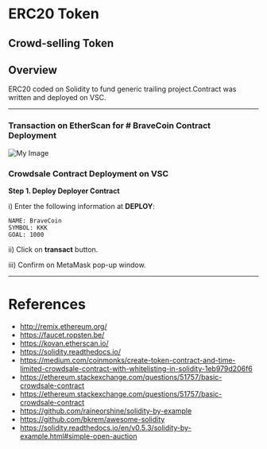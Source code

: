 # ERC20 Token
## Crowd-selling Token 

## **Overview**
ERC20 coded on Solidity to fund generic trailing project.Contract was written and deployed on VSC. 

---
### **Transaction on EtherScan for # BraveCoin Contract Deployment**
![My Image](../image/contract_deployed_verif.png)
### **Crowdsale Contract Deployment on VSC**

**Step 1. Deploy  Deployer Contract**

i) Enter the following information at **DEPLOY**:
```
NAME: BraveCoin
SYMBOL: KKK
GOAL: 1000
```
ii) Click on **transact** button. 


iii) Confirm on MetaMask pop-up window.

---

# References
* http://remix.ethereum.org/
* https://faucet.ropsten.be/
* https://kovan.etherscan.io/
* https://solidity.readthedocs.io/
* https://medium.com/coinmonks/create-token-contract-and-time-limited-crowdsale-contract-with-whitelisting-in-solidity-1eb979d206f6
* https://ethereum.stackexchange.com/questions/51757/basic-crowdsale-contract
* https://ethereum.stackexchange.com/questions/51757/basic-crowdsale-contract
* https://github.com/raineorshine/solidity-by-example
* https://github.com/bkrem/awesome-solidity
* https://solidity.readthedocs.io/en/v0.5.3/solidity-by-example.html#simple-open-auction

